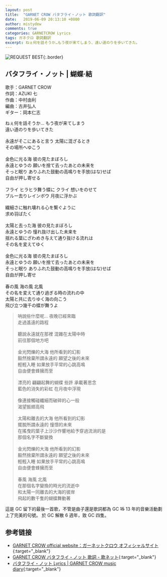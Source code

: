 ```yaml
---
layout: post
title:  "GARNET CROW バタフライ・ノット 歌詞翻訳"
date:   2019-06-09 20:13:10 +0800
author: mistydew
comments: true
categories: GARNETCROW Lyrics
tags: ガネクロ 歌詞翻訳
excerpt: ねぇ何を話そうか…もう夜が来てしまう、遠い道のりを歩いてきた。
---
```

![REQUEST BEST](https://raw.githubusercontent.com/mistydew/gc2/master/cover/best/BEST05_REQUEST%20BEST.jpg){:.border}

## バタフライ・ノット | 蝴蝶·結

歌手：GARNET CROW<br>
作詞：AZUKI 七<br>
作曲：中村由利<br>
編曲：古井弘人<br>
ギター：岡本仁志

<div class="lyric-original">
<p>
ねぇ何を話そうか… もう夜が来てしまう<br>
遠い道のりを歩いてきた<br>
<br>
永遠がそこにあると言う 太陽に混ざるとき<br>
その場所へゆこう<br>
<br>
金色に光る海 彼の見たまぼろし<br>
永遠とゆうの 願いを捨て去ったあとの未来を<br>
そっと眠り ありふれた鼓動の高鳴りを手放(はな)せば<br>
自由が押し寄せる<br>
<br>
フライ ヒラヒラ舞う蝶に クライ 想いをのせて<br>
ブルー去りレインボウ 月夜に浮かぶ<br>
<br>
繊細さに触れ壊れる心を繋ぐように<br>
求め羽ばたく<br>
<br>
太陽と去った海 彼の見たまぼろし<br>
永遠とゆうの 憧れ抜け出した未来を<br>
揺れる葉にざわめき与えて通り抜ける流れは<br>
その名を変えてゆく<br>
<br>
金色に光る海 彼の見たまぼろし<br>
永遠とゆうの 願いを捨て去ったあとの未来を<br>
そっと眠り ありふれた鼓動の高鳴りを手放(はな)せば<br>
自由が押し寄せ<br>
<br>
春の風 海の風 北風<br>
その名を変えて通り過ぎる時の流れの中<br>
太陽と共に去りゆく海の向こう<br>
飛び立つ幾千の蝶が舞うよ
</p>
</div>

<div class="lyric-translation">
<blockquote>
呐說些什麼呢... 夜晚已經來臨<br>
走過遙遠的路程<br>
<br>
聽說永遠就在那裡 混雜在太陽中時<br>
前往那個地方吧<br>
<br>
金光閃爍的大海 他所看到的幻影<br>
毅然捨棄所謂永遠的 願望之後的未來<br>
輕輕入睡 如果放手平常的心跳高鳴<br>
自由便會蜂擁而至<br>
<br>
漂亮的 翩翩起舞的蝴蝶 些許 承載著思念<br>
藍色的消失的彩虹 在月夜中浮現<br>
<br>
像連接觸碰纖細而破碎的心一般<br>
渴望振翅高飛<br>
<br>
太陽和離去的大海 他所看到的幻影<br>
擺脫所謂永遠的 憧憬的未來<br>
在搖曳的葉子上沙沙作響地給予穿過流淌的是<br>
那個名字不斷變換<br>
<br>
金光閃爍的大海 他所看到的幻影<br>
毅然捨棄所謂永遠的 願望之後的未來<br>
輕輕入睡 如果放手平常的心跳高鳴<br>
自由便會蜂擁而至<br>
<br>
春風 海風 北風<br>
在那個名字變換的時光的流逝中<br>
和太陽一同離去的大海的彼岸<br>
飛起的數千隻的蝴蝶舞動著
</blockquote>
</div>

這是 GC 留下的最後一首歌，不管是曲子還是歌詞都為 GC ~~15~~ 13 年的音樂活動劃上了完美的句號。
於 GC 解散 6 週年，致 GC 四隻。

## 参考链接

* [GARNET CROW official website：ガーネットクロウ オフィシャルサイト](http://www.garnetcrow.com){:target="_blank"}
* [GARNET CROW バタフライ・ノット 歌詞 - 歌ネット](https://www.uta-net.com/song/153420){:target="_blank"}
* [バタフライ・ノット Lyrics \| GARNET CROW music diary](https://mistydew.github.io/gc/lyrics/original/バタフライ・ノット.html){:target="_blank"}

